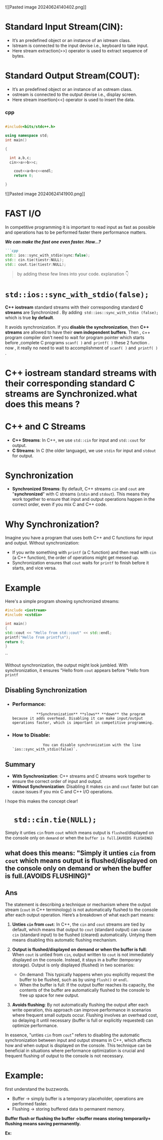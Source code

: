 ![[Pasted image 20240624140402.png]]

# Standard Input Stream(CIN):

- It’s an predefined object or an instance of an istream class.
- Istream is connected to the input devise i.e., keyboard to take input.
- Here stream extraction(>>) operator is used to extract sequence of bytes.

# Standard Output Stream(COUT):

- It’s an predefined object or an instance of an ostream class.
- ostream is connected to the output devise i.e., display screen.
- Here stream insertion(<<) operator is used to insert the data.


### cpp
```cpp

#include<bits/stdc++.h>

using namespace std;
int main()

{

  int a,b,c;
  cin>>a>>b>>c;

	cout<<a+b+c<<endl;
    return 0;

}

```

![[Pasted image 20240624141900.png]]


# FAST I/O

In competitive programming it is important to read input as fast as possible and operations has to be performed faster there performance matters.

**_We can make the fast one even faster. How…?_**

```markdown
```cpp
std:: ios::sync_with_stdio(sync:false);
std:: cin.tie(tiestr:NULL);
std:: cout.tie(tiestr:NULL);

```

> by adding these few lines into your code. explanation 👇

#  `std::ios::sync_with_stdio(false);`
**C++ iostream** standard streams with their corresponding standard **C streams** are Synchronized . By adding` std::ios::sync_with_stdio (false);` which is true **by default**.
 
It avoids synchronization. If you **disable the synchronization**, then **C++ streams** are allowed to have their **own independent buffers**.
Then , c++ program compiler don't need to wait for program pointer which starts before ,complete C programs `scanf( )` and` printf( )` these 2 function . now , it really no  need   to wait to accomplishment of `scanf( )` and` printf( )` . 

# C++ iostream standard streams with their corresponding standard C streams are Synchronized.**what does this means ?**
# C++ and C Streams

- **C++ Streams**: In C++, we use `std::cin` for input and `std::cout` for output.
- **C Streams**: In C (the older language), we use `stdin` for input and `stdout` for output.

# Synchronization

- **Synchronized Streams**: By default, C++ streams `cin`  and `cout` are "**synchronized**" with C streams (`stdin` and `stdout`). This means they work together to ensure that input and output operations happen in the correct order, even if you mix C and C++ code.

# Why Synchronization?

Imagine you have a program that uses both C++ and C functions for input and output. Without synchronization:

- If you write something with `printf` (a C function) and then read with `cin` (a C++ function), the order of operations might get messed up.
- Synchronization ensures that `cout` waits for `printf` to finish before it starts, and vice versa.

# Example

Here's a simple program showing synchronized streams:


```cpp
#include <iostream>
#include <cstdio> 

int main() 
{   
std::cout << "Hello from std::cout" << std::endl; 
printf("Hello from printf\n");     
return 0; 
}
```

``

Without synchronization, the output might look jumbled. With synchronization, it ensures "Hello from `cout` appears before "Hello from `printf`

## Disabling Synchronization

- ### Performance: 
				 **Synchronization** **slows** **down** the program because it adds overhead. Disabling it can make input/output operations faster, which is important in competitive programming.
    
- ### How to Disable: 
					You can disable synchronization with the line `ios::sync_with_stdio(false)`.
    

## Summary 
- **With Synchronization**: C++ streams and C streams work together to ensure the correct order of input and output.
- **Without Synchronization**: Disabling it makes `cin` and `cout` faster but can cause issues if you mix C and C++ I/O operations.

I hope this makes the concept clear!

# `  std::cin.tie(NULL);`

Simply it unties `cin` from `cout` which means output is `flushed`/displayed on the console only on `demand` or when the `buffer is full`.(`AVOIDS FLUSHING`)
## **what does this means:** "Simply it unties `cin` from `cout` which means output is flushed/displayed on the console only on demand or when the buffer is full.(AVOIDS FLUSHING)"
## Ans
The statement is describing a technique or mechanism where the output stream (`cout` in C++ terminology) is not automatically flushed to the console after each output operation. Here’s a breakdown of what each part means:

1. **Unties `cin` from `cout`**: In C++, the `cin` and `cout` streams are tied by default, which means that output to `cout` (standard output) can cause `cin` (standard input) to be flushed (cleared) automatically. Untying them means disabling this automatic flushing mechanism.
    
2. **Output is flushed/displayed on demand or when the buffer is full**: When `cout` is untied from `cin`, output written to `cout` is not immediately displayed on the console. Instead, it stays in a buffer (temporary storage). Output is only displayed (flushed) in two scenarios:
    
    - On demand: This typically happens when you explicitly request the buffer to be flushed, such as by using `flush()` or `endl`.
    - When the buffer is full: If the output buffer reaches its capacity, the contents of the buffer are automatically flushed to the console to free up space for new output.
3. **Avoids flushing**: By not automatically flushing the output after each write operation, this approach can improve performance in scenarios where frequent small outputs occur. Flushing involves an overhead cost, so delaying it until necessary (buffer is full or explicitly requested) can optimize performance.
    

In essence, "unties `cin` from `cout`" refers to disabling the automatic synchronization between input and output streams in C++, which affects how and when output is displayed on the console. This technique can be beneficial in situations where performance optimization is crucial and frequent flushing of output to the console is not necessary.

# Example:

first understand the buzzwords.

- Buffer -> simply buffer is a temporary placeholder, operations are performed faster.
- Flushing -> storing buffered data to permanent memory.

**Buffer flush or flushing the buffer ->buffer means storing temporarily+ flushing means saving permanently.**

**Ex:**
